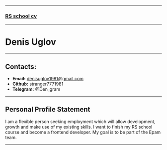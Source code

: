  ***
### [RS school cv](https://rs.school/)
***
# Denis Uglov
***
## Contacts:
* **Email:** denisuglov1981@gmail.com
* **Github:** stranger7771981
* **Telegram:** @Den_gram
***
## Personal Profile Statement
I am a flexible person seeking employment which will allow development, growth and make use of my existing skills. I want to finish my RS school course and become a frontend developer. My goal is to be part of the Epam team.
***


